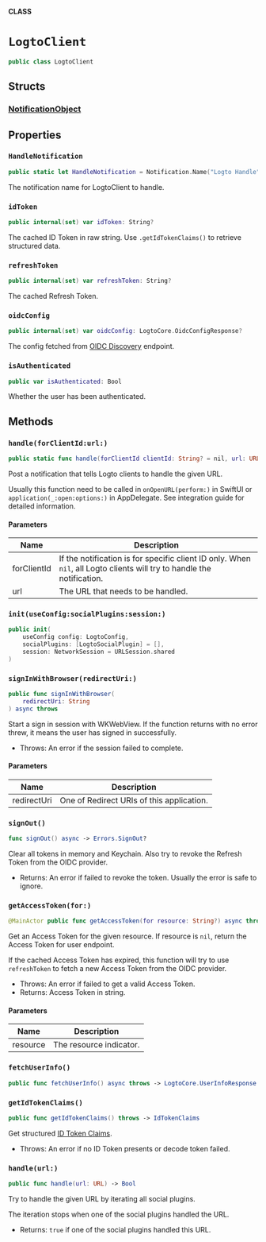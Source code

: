 **CLASS**

# `LogtoClient`

```swift
public class LogtoClient
```

## Structs

###   [NotificationObject](../Structs/LogtoClient.NotificationObject.md)

## Properties
### `HandleNotification`

```swift
public static let HandleNotification = Notification.Name("Logto Handle")
```

The notification name for LogtoClient to handle.

### `idToken`

```swift
public internal(set) var idToken: String?
```

The cached ID Token in raw string.
Use `.getIdTokenClaims()` to retrieve structured data.

### `refreshToken`

```swift
public internal(set) var refreshToken: String?
```

The cached Refresh Token.

### `oidcConfig`

```swift
public internal(set) var oidcConfig: LogtoCore.OidcConfigResponse?
```

The config fetched from [OIDC Discovery](https://openid.net/specs/openid-connect-discovery-1_0.html) endpoint.

### `isAuthenticated`

```swift
public var isAuthenticated: Bool
```

Whether the user has been authenticated.

## Methods
### `handle(forClientId:url:)`

```swift
public static func handle(forClientId clientId: String? = nil, url: URL)
```

Post a notification that tells Logto clients to handle the given URL.

Usually this function need to be called in `onOpenURL(perform:)` in SwiftUI or `application(_:open:options:)` in AppDelegate. See integration guide for detailed information.

#### Parameters

| Name | Description |
| ---- | ----------- |
| forClientId | If the notification is for specific client ID only. When `nil`, all Logto clients will try to handle the notification. |
| url | The URL that needs to be handled. |

### `init(useConfig:socialPlugins:session:)`

```swift
public init(
    useConfig config: LogtoConfig,
    socialPlugins: [LogtoSocialPlugin] = [],
    session: NetworkSession = URLSession.shared
)
```

### `signInWithBrowser(redirectUri:)`

```swift
public func signInWithBrowser(
    redirectUri: String
) async throws
```

Start a sign in session with WKWebView. If the function returns with no error threw, it means the user has signed in successfully.

- Throws: An error if the session failed to complete.

#### Parameters

| Name | Description |
| ---- | ----------- |
| redirectUri | One of Redirect URIs of this application. |

### `signOut()`

```swift
func signOut() async -> Errors.SignOut?
```

Clear all tokens in memory and Keychain. Also try to revoke the Refresh Token from the OIDC provider.

- Returns: An error if failed to revoke the token. Usually the error is safe to ignore.

### `getAccessToken(for:)`

```swift
@MainActor public func getAccessToken(for resource: String?) async throws -> String
```

Get an Access Token for the given resource. If resource is `nil`, return the Access Token for user endpoint.

If the cached Access Token has expired, this function will try to use `refreshToken` to fetch a new Access Token from the OIDC provider.

- Throws: An error if failed to get a valid Access Token.
- Returns: Access Token in string.

#### Parameters

| Name | Description |
| ---- | ----------- |
| resource | The resource indicator. |

### `fetchUserInfo()`

```swift
public func fetchUserInfo() async throws -> LogtoCore.UserInfoResponse
```

### `getIdTokenClaims()`

```swift
public func getIdTokenClaims() throws -> IdTokenClaims
```

Get structured [ID Token Claims](https://openid.net/specs/openid-connect-core-1_0.html#IDToken).
- Throws: An error if no ID Token presents or decode token failed.

### `handle(url:)`

```swift
public func handle(url: URL) -> Bool
```

Try to handle the given URL by iterating all social plugins.

The iteration stops when one of the social plugins handled the URL.

- Returns: `true` if one of the social plugins handled this URL.

